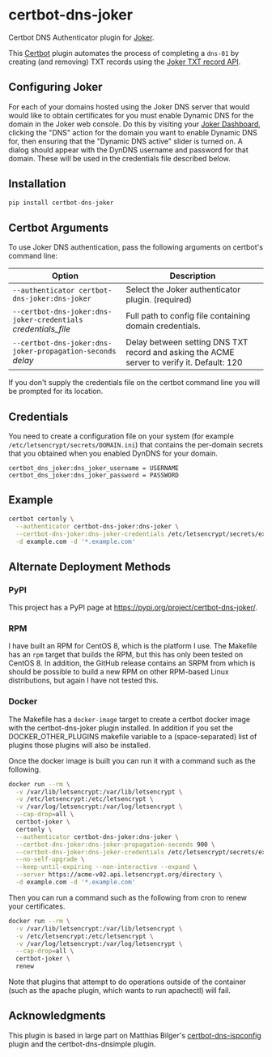 <!-- -*- mode:gfm -*- github-flavored markdown -->

# certbot-dns-joker

Certbot DNS Authenticator plugin for [Joker](https://joker.com/).

This [Certbot](https://certbot.eff.org/docs/index.html) plugin automates the
process of completing a `dns-01` by creating (and removing) TXT records using
the [Joker TXT record
API](https://joker.com/faq/content/6/496/en/let_s-encrypt-support.html).

## Configuring Joker

For each of your domains hosted using the Joker DNS server that would would
like to obtain certificates for you must enable Dynamic DNS for the domain in
the Joker web console.  Do this by visiting your [Joker
Dashboard](https://joker.com/user/dashboard), clicking the "DNS" action for
the domain you want to enable Dynamic DNS for, then ensuring that the "Dynamic
DNS active" slider is turned on.  A dialog should appear with the DynDNS
username and password for that domain.  These will be used in the credentials
file described below.

## Installation

``` bash
pip install certbot-dns-joker
```

## Certbot Arguments

To use Joker DNS authentication, pass the following arguments on certbot's command line:

| Option | Description |
| --- | --- |
| `--authenticator certbot-dns-joker:dns-joker` | Select the Joker authenticator plugin. (required) |
| `--certbot-dns-joker:dns-joker-credentials` _credentials_file_ | Full path to config file containing domain credentials. |
| `--certbot-dns-joker:dns-joker-propagation-seconds` _delay_ | Delay between setting DNS TXT record and asking the ACME server to verify it. Default: 120 |

If you don't supply the credentials file on the certbot command line you will
be prompted for its location.

## Credentials

You need to create a configuration file on your system (for example
`/etc/letsencrypt/secrets/DOMAIN.ini`) that contains the per-domain secrets
that you obtained when you enabled DynDNS for your domain.

``` plain
certbot_dns_joker:dns_joker_username = USERNAME
certbot_dns_joker:dns_joker_password = PASSWORD
```

## Example

``` bash
certbot certonly \
  --authenticator certbot-dns-joker:dns-joker \
  --certbot-dns-joker:dns-joker-credentials /etc/letsencrypt/secrets/example.com.ini \
  -d example.com -d '*.example.com'
```

## Alternate Deployment Methods

### PyPI

This project has a PyPI page at <https://pypi.org/project/certbot-dns-joker/>.

### RPM

I have built an RPM for CentOS 8, which is the platform I use.  The Makefile
has an `rpm` target that builds the RPM, but this has only been tested on
CentOS 8.  In addition, the GitHub release contains an SRPM from which is
should be possible to build a new RPM on other RPM-based Linux distributions,
but again I have not tested this.

### Docker

The Makefile has a `docker-image` target to create a certbot docker image with
the certbot-dns-joker plugin installed.  In addition if you set the
DOCKER_OTHER_PLUGINS makefile variable to a (space-separated) list of plugins
those plugins will also be installed.

Once the docker image is built you can run it with a command such as the
following.

``` bash
docker run --rm \
  -v /var/lib/letsencrypt:/var/lib/letsencrypt \
  -v /etc/letsencrypt:/etc/letsencrypt \
  -v /var/log/letsencrypt:/var/log/letsencrypt \
  --cap-drop=all \
  certbot-joker \
  certonly \
  --authenticator certbot-dns-joker:dns-joker \
  --certbot-dns-joker:dns-joker-propagation-seconds 900 \
  --certbot-dns-joker:dns-joker-credentials /etc/letsencrypt/secrets/example.com.ini \
  --no-self-upgrade \
  --keep-until-expiring --non-interactive --expand \
  --server https://acme-v02.api.letsencrypt.org/directory \
  -d example.com -d '*.example.com'
```

Then you can run a command such as the following from cron to renew your
certificates.

``` bash
docker run --rm \
  -v /var/lib/letsencrypt:/var/lib/letsencrypt \
  -v /etc/letsencrypt:/etc/letsencrypt \
  -v /var/log/letsencrypt:/var/log/letsencrypt \
  --cap-drop=all \
  certbot-joker \
  renew
```

Note that plugins that attempt to do operations outside of the container (such
as the apache plugin, which wants to run apachectl) will fail.

## Acknowledgments

This plugin is based in large part on Matthias Bilger's
[certbot-dns-ispconfig](https://github.com/m42e/certbot-dns-ispconfig) plugin
and the certbot-dns-dnsimple plugin.
